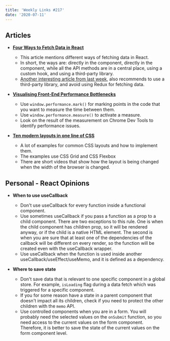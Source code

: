 ```yaml
---
title: 'Weekly Links #217'
date: '2020-07-11'
---
```


## Articles

- **[Four Ways to Fetch Data in React](https://www.bitnative.com/2020/07/06/four-ways-to-fetch-data-in-react/)**

  - This article mentions different ways of fetching data in React.
  - In short, the ways are: directly in the component, directly in the component, while all the API methods are in a central place,
    using a custom hook, and using a third-party library.
  - [Another interesting article from last week](https://dev.to/g_abud/why-i-quit-redux-1knl), also recommends to use a third-party library, and avoid using Redux for fetching data.

- **[Visualising Front-End Performance Bottlenecks](https://dev.to/dazn/visualising-front-end-performance-bottlenecks-4da6)**

  - Use `window.performance.mark()` for marking points in the code that you want to measure the time between them.
  - Use `window.performance.measure()` to activate a measure.
  - Look on the result of the measurement on Chrome Dev Tools to identify performance issues.

- **[Ten modern layouts in one line of CSS](https://web.dev/one-line-layouts/)**
  - A lot of examples for common CSS layouts and how to implement them.
  - The examples use CSS Grid and CSS Flexbox
  - There are short videos that show how the layout is being changed when the width of the browser is changed.

## Personal - React Opinions

- **When to use useCallback**

  - Don't use useCallback for every function inside a functional component.
  - Use sometimes useCallback if you pass a function as a prop to a child component. There are two exceptions to this rule. One is when the child component has children prop, so it will be rendered anyway, or if the child is a native HTML element. The second is when you are sure that at least one of the dependencies of the callback will be different on every render, so the function will be created even with the useCallback wrapper.
  - Use useCallback when the function is used inside another useCallback/useEffect/useMemo, and it is defined as a dependency.

- **Where to save state**
  - Don't save data that is relevant to one specific component in a global store. For example, `isLoading` flag during a data fetch which was triggered for a specific component.
  - If you for some reason have a state in a parent component that doesn't impact all its children, check if you need to protect the other children with the `memo` API.
  - Use controlled components when you are in a form. You will probably need the selected values on the `onSubmit` function, so you need access to the current values on the form component. Therefore, it is better to save the state of the current values on the form component level.
